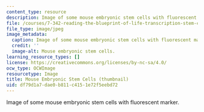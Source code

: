```yaml
---
content_type: resource
description: Image of some mouse embryonic stem cells with fluorescent marker.
file: /courses/7-342-reading-the-blueprint-of-life-transcription-stem-cells-and-differentiation-fall-2006/df79d1a7dae0b811c4151e72f5eebd72_7-342f06-th.jpg
file_type: image/jpeg
image_metadata:
  caption: Image of some mouse embryonic stem cells with fluorescent marker.
  credit: ''
  image-alt: Mouse embryonic stem cells.
learning_resource_types: []
license: https://creativecommons.org/licenses/by-nc-sa/4.0/
ocw_type: OCWImage
resourcetype: Image
title: Mouse Embryonic Stem Cells (thumbnail)
uid: df79d1a7-dae0-b811-c415-1e72f5eebd72
---
```

Image of some mouse embryonic stem cells with fluorescent marker.